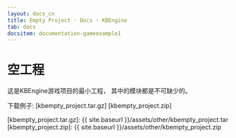 ```yaml
---
layout: docs_cn
title: Empty Project · Docs · KBEngine
tab: docs
docsitem: documentation-gameexample1
---
```


空工程
====================

这是KBEngine游戏项目的最小工程， 其中的模块都是不可缺少的。

下载例子: 
[kbempty_project.tar.gz]
[kbempty_project.zip]


[kbempty_project.tar.gz]: {{ site.baseurl }}/assets/other/kbempty_project.tar
[kbempty_project.zip]: {{ site.baseurl }}/assets/other/kbempty_project.zip